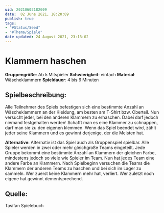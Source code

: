 ```yaml
---
uid: 20210602182009
date:  02 June 2021, 18:20:09
publish: true
tags:
- "#Status/Seed"
- "#Thema/Spiele"
date updated: 24 August 2021, 23:13:02
---
```


# Klammern haschen

**Gruppengröße**: Ab 5 Mitspieler
**Schwierigkeit**: einfach
**Material**: Wäscheklammern
**Spieldauer**: 4 bis 6 Minuten

## **Spielbeschreibung**:

Alle Teilnehmer des Spiels befestigen sich eine bestimmte Anzahl an Wäscheklammern an der Kleidung, am besten am T-Shirt bzw. Oberteil. Nun versucht jeder, bei den anderen Klammern zu erhaschen. Dabei darf jedoch niemand festgehalten werden! Schafft man es eine Klammer zu schnappen, darf man sie zu den eigenen klemmen. Wenn das Spiel beendet wird, zählt jeder seine Klammern und es gewinnt derjenige, der die Meisten hat.

**Alternative**:
Alternativ ist das Spiel auch als Gruppenspiel spielbar. Alle Spieler werden in zwei oder mehr gleichgroße Teams eingeteilt. Jede Gruppe bekommt eine bestimmte Anzahl an Klammern der gleichen Farbe, mindestens jedoch so viele wie Spieler im Team. Nun hat jedes Team eine andere Farbe an Klammern. Nach Spielbeginn versuchen die Teams die Klammern der anderen Teams zu haschen und bei sich im Lager zu sammeln. Wer zuerst keine Klammern mehr hat, verliert. Wer zuletzt noch eigene hat gewinnt dementsprechend.

## **Quelle**:

Tasifan Spielebuch
